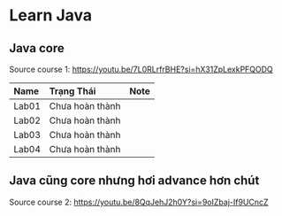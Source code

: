 # Learn Java

## Java core
Source course 1: https://youtu.be/7L0RLrfrBHE?si=hX31ZpLexkPFQODQ

| Name | Trạng Thái | Note |
| :--- | :--- | :--- |
| Lab01 | Chưa hoàn thành |   |
| Lab02 | Chưa hoàn thành |   |
| Lab03 | Chưa hoàn thành |   |
| Lab04 | Chưa hoàn thành |   |

## Java cũng core nhưng hơi advance hơn chút
Source course 2: https://youtu.be/8QqJehJ2h0Y?si=9oIZbaj-If9UCncZ

